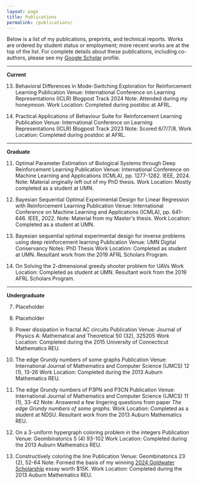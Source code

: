 ```yaml
---
layout: page
title: Publications
permalink: /publications/
---
```


Below is a list of my publications, preprints, and technical reports. Works are ordered by student status or employment; more recent works are at the top of the list. For complete details about these publications, including co-authors, please see my [Google Scholar](https://scholar.google.com/citations?user=pReM1U8AAAAJ&hl=en) profile. 

---
**Current**

13. Behavioral Differences in Mode-Switching Exploration for Reinforcement Learning
Publication Venue: International Conference on Learning Representations (ICLR) Blogpost Track 2024
Note: Attended during my honeymoon. 
Work Location: Completed during postdoc at AFRL.

12. Practical Applications of Behaviour Suite for Reinforcement Learning
Publication Venue: International Conference on Learning Representations (ICLR) Blogpost Track 2023
Note: Scored 6/7/7/8.
Work Location: Completed during postdoc at AFRL.

---
**Graduate**

11. Optimal Parameter Estimation of Biological Systems through Deep Reinforcement Learning
Publication Venue: International Conference on Machine Learning and Applications (ICMLA), pp. 1277-1282. IEEE, 2024.
Note: Material originally left out of my PhD thesis.
Work Location: Mostly completed as a student at UMN.

10. Bayesian Sequential Optimal Experimental Design for Linear Regression with Reinforcement Learning
Publication Venue: International Conference on Machine Learning and Applications (ICMLA), pp. 641-646. IEEE, 2022.
Note: Material from my Master's thesis.
Work Location: Completed as a student at UMN.

9. Bayesian sequential optimal experimental design for inverse problems using deep reinforcement learning
Publication Venue: UMN Digital Conservancy
Notes: PhD Thesis
Work Location: Completed as student at UMN. Resultant work from the 2019 AFRL Scholars Program.

8. On Solving the 2-dimensional greedy shooter problem for UAVs 
Work Location: Completed as student at UMN. Resultant work from the 2019 AFRL Scholars Program.

---
**Undergraduate**

7. Placeholder

6. Placeholder

5. Power dissipation in fractal AC circuits
Publication Venue: Journal of Physics A: Mathematical and Theoretical 50 (32), 325205
Work Location: Completed during the 2015 University of Connecticut Mathematics REU.


4. The edge Grundy numbers of some graphs
Publication Venue: International Journal of Mathematics and Computer Science (IJMCS) 12 (1), 13-26
Work Location: Completed during the 2013 Auburn Mathematics REU.

3. The edge Grundy numbers of P3PN and P3CN
Publication Venue: International Journal of Mathematics and Computer Science (IJMCS) 11 (1), 33-42
Note: Answered a few lingering questions from paper *The edge Grundy numbers of some graphs*.
Work Location: Completed as a student at NDSU. Resultant work from the 2013 Auburn Mathematics REU.

2. On a 3-uniform hypergraph coloring problem in the integers
Publication Venue: Geombinatorics 5 (4) 93-102
Work Location: Completed during the 2013 Auburn Mathematics REU.


1. Constructively coloring the line
Publication Venue: Geombinatorics 23 (2), 52-64
Note: Formed the basis of my winning [2024 Goldwater Scholarship](https://goldwaterscholarship.gov/2014-scholars/) essay worth $15K.
Work Location: Completed during the 2013 Auburn Mathematics REU.
